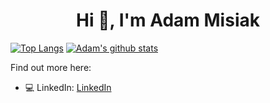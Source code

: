 <h1 align="center">Hi 👋, I'm Adam Misiak</h1>

[![Top Langs](https://github-readme-stats.vercel.app/api/top-langs/?username=AdamMisiak&layout=compact)](https://github.com/AdamMisiak)
[![Adam's github stats](https://github-readme-stats.vercel.app/api?username=AdamMisiak&show_icons=true)](https://github.com/AdamMisiak)


Find out more here:

- 💻 LinkedIn: [LinkedIn](https://www.linkedin.com/in/adammisiak/)
